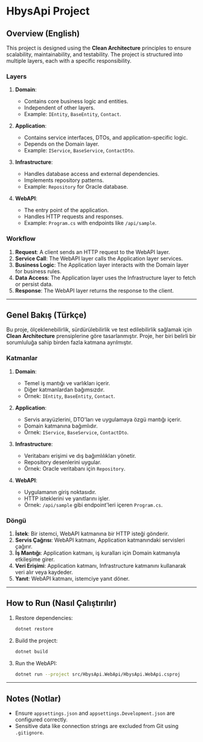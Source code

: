 # HbysApi Project

## Overview (English)
This project is designed using the **Clean Architecture** principles to ensure scalability, maintainability, and testability. The project is structured into multiple layers, each with a specific responsibility.

### Layers
1. **Domain**:
   - Contains core business logic and entities.
   - Independent of other layers.
   - Example: `IEntity`, `BaseEntity`, `Contact`.

2. **Application**:
   - Contains service interfaces, DTOs, and application-specific logic.
   - Depends on the Domain layer.
   - Example: `IService`, `BaseService`, `ContactDto`.

3. **Infrastructure**:
   - Handles database access and external dependencies.
   - Implements repository patterns.
   - Example: `Repository` for Oracle database.

4. **WebAPI**:
   - The entry point of the application.
   - Handles HTTP requests and responses.
   - Example: `Program.cs` with endpoints like `/api/sample`.

### Workflow
1. **Request**: A client sends an HTTP request to the WebAPI layer.
2. **Service Call**: The WebAPI layer calls the Application layer services.
3. **Business Logic**: The Application layer interacts with the Domain layer for business rules.
4. **Data Access**: The Application layer uses the Infrastructure layer to fetch or persist data.
5. **Response**: The WebAPI layer returns the response to the client.

---

## Genel Bakış (Türkçe)
Bu proje, ölçeklenebilirlik, sürdürülebilirlik ve test edilebilirlik sağlamak için **Clean Architecture** prensiplerine göre tasarlanmıştır. Proje, her biri belirli bir sorumluluğa sahip birden fazla katmana ayrılmıştır.

### Katmanlar
1. **Domain**:
   - Temel iş mantığı ve varlıkları içerir.
   - Diğer katmanlardan bağımsızdır.
   - Örnek: `IEntity`, `BaseEntity`, `Contact`.

2. **Application**:
   - Servis arayüzlerini, DTO'ları ve uygulamaya özgü mantığı içerir.
   - Domain katmanına bağımlıdır.
   - Örnek: `IService`, `BaseService`, `ContactDto`.

3. **Infrastructure**:
   - Veritabanı erişimi ve dış bağımlılıkları yönetir.
   - Repository desenlerini uygular.
   - Örnek: Oracle veritabanı için `Repository`.

4. **WebAPI**:
   - Uygulamanın giriş noktasıdır.
   - HTTP isteklerini ve yanıtlarını işler.
   - Örnek: `/api/sample` gibi endpoint'leri içeren `Program.cs`.

### Döngü
1. **İstek**: Bir istemci, WebAPI katmanına bir HTTP isteği gönderir.
2. **Servis Çağrısı**: WebAPI katmanı, Application katmanındaki servisleri çağırır.
3. **İş Mantığı**: Application katmanı, iş kuralları için Domain katmanıyla etkileşime girer.
4. **Veri Erişimi**: Application katmanı, Infrastructure katmanını kullanarak veri alır veya kaydeder.
5. **Yanıt**: WebAPI katmanı, istemciye yanıt döner.

---

## How to Run (Nasıl Çalıştırılır)
1. Restore dependencies:
   ```bash
   dotnet restore
   ```
2. Build the project:
   ```bash
   dotnet build
   ```
3. Run the WebAPI:
   ```bash
   dotnet run --project src/HbysApi.WebApi/HbysApi.WebApi.csproj
   ```

---

## Notes (Notlar)
- Ensure `appsettings.json` and `appsettings.Development.json` are configured correctly.
- Sensitive data like connection strings are excluded from Git using `.gitignore`.
